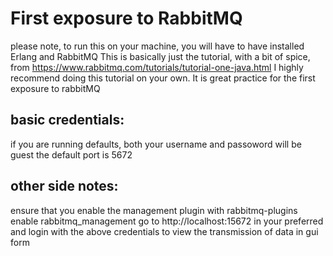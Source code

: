 # First exposure to RabbitMQ
please note, to run this on your machine, you will have to have installed Erlang and RabbitMQ
This is basically just the tutorial, with a bit of spice, from https://www.rabbitmq.com/tutorials/tutorial-one-java.html
I highly recommend doing this tutorial on your own. It is great practice for the first exposure to rabbitMQ
## basic credentials:
if you are running defaults, both your username and passoword will be guest
the default port is 5672

## other side notes:
ensure that you enable the management plugin with rabbitmq-plugins enable rabbitmq\_management
go to http://localhost:15672 in your preferred and login with the above credentials to view the transmission of data in gui form
